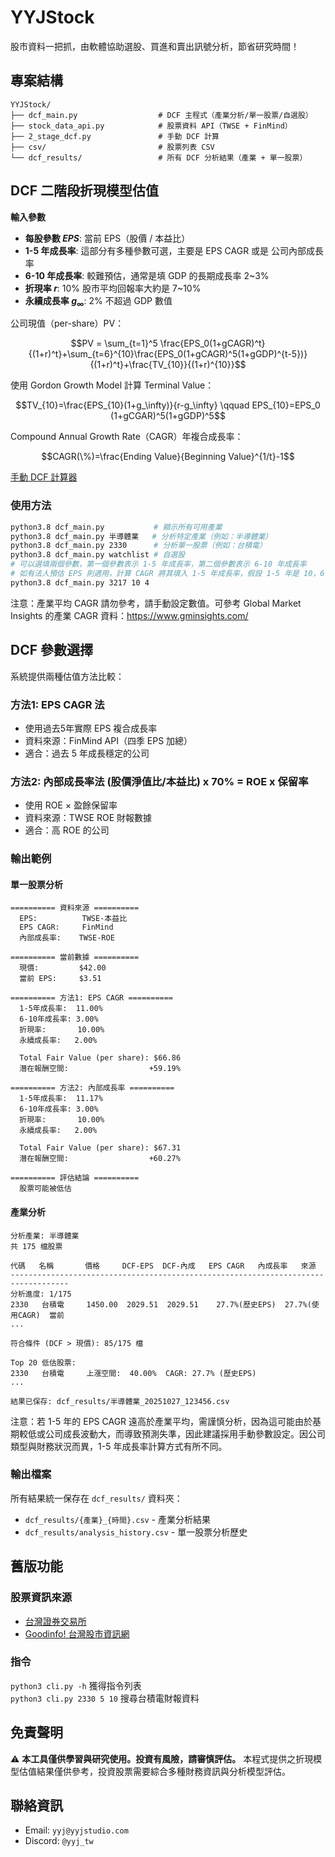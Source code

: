 # YYJStock
股市資料一把抓，由軟體協助選股、買進和賣出訊號分析，節省研究時間！

## 專案結構
```
YYJStock/
├── dcf_main.py                  # DCF 主程式（產業分析/單一股票/自選股）
├── stock_data_api.py            # 股票資料 API（TWSE + FinMind）
├── 2_stage_dcf.py               # 手動 DCF 計算
├── csv/                         # 股票列表 CSV
└── dcf_results/                 # 所有 DCF 分析結果（產業 + 單一股票）
```

## DCF 二階段折現模型估值
**輸入參數**
- **每股參數 $EPS$**: 當前 EPS（股價 / 本益比）
- **1-5 年成長率**: 這部分有多種參數可選，主要是 EPS CAGR 或是 公司內部成長率
- **6-10 年成長率**: 較難預估，通常是填 GDP 的長期成長率 2~3%
- **折現率 $r$**: 10% 股市平均回報率大約是 7~10%
- **永續成長率 $g_\infty$**: 2% 不超過 GDP 數值

公司現值（per-share）PV：
```math
PV = \sum_{t=1}^5 \frac{EPS_0(1+gCAGR)^t}{(1+r)^t}+\sum_{t=6}^{10}\frac{EPS_0(1+gCAGR)^5(1+gGDP)^{t-5})}{(1+r)^t}+\frac{TV_{10}}{(1+r)^{10}}
```

使用 Gordon Growth Model 計算 Terminal Value：
```math
TV_{10}=\frac{EPS_{10}(1+g_\infty)}{r-g_\infty} \qquad 
EPS_{10}=EPS_0 (1+gCGAR)^5(1+gGDP)^5
```

Compound Annual Growth Rate（CAGR）年複合成長率：
```math
CAGR(\%)=\frac{Ending Value}{Beginning Value}^{1/t}-1
```

[手動 DCF 計算器](2_stage_dcf.py)

### 使用方法
```bash
python3.8 dcf_main.py           # 顯示所有可用產業
python3.8 dcf_main.py 半導體業   # 分析特定產業（例如：半導體業）
python3.8 dcf_main.py 2330      # 分析單一股票（例如：台積電）
python3.8 dcf_main.py watchlist # 自選股
# 可以選填兩個參數，第一個參數表示 1-5 年成長率，第二個參數表示 6-10 年成長率
# 如有法人預估 EPS 則適用，計算 CAGR 將其填入 1-5 年成長率，假設 1-5 年是 10，6-10 年是 4
python3.8 dcf_main.py 3217 10 4
```
注意：產業平均 CAGR 請勿參考，請手動設定數值。可參考 Global Market Insights 的產業 CAGR 資料：https://www.gminsights.com/

## DCF 參數選擇
系統提供兩種估值方法比較：

### 方法1: EPS CAGR 法
- 使用過去5年實際 EPS 複合成長率
- 資料來源：FinMind API（四季 EPS 加總）
- 適合：過去 5 年成長穩定的公司

### 方法2: 內部成長率法 (股價淨值比/本益比) x 70% = ROE x 保留率
- 使用 ROE × 盈餘保留率
- 資料來源：TWSE ROE 財報數據
- 適合：高 ROE 的公司

### 輸出範例
#### 單一股票分析
```
========== 資料來源 ==========
  EPS:          TWSE-本益比
  EPS CAGR:     FinMind
  內部成長率:    TWSE-ROE

========== 當前數據 ==========
  現價:         $42.00
  當前 EPS:     $3.51

========== 方法1: EPS CAGR ==========
  1-5年成長率:  11.00%
  6-10年成長率: 3.00%
  折現率:       10.00%
  永續成長率:   2.00%

  Total Fair Value (per share): $66.86
  潛在報酬空間:                  +59.19%

========== 方法2: 內部成長率 ==========
  1-5年成長率:  11.17%
  6-10年成長率: 3.00%
  折現率:       10.00%
  永續成長率:   2.00%

  Total Fair Value (per share): $67.31
  潛在報酬空間:                  +60.27%

========== 評估結論 ==========
  股票可能被低估
```

#### 產業分析
```
分析產業: 半導體業
共 175 檔股票

代碼   名稱       價格     DCF-EPS  DCF-內成   EPS CAGR   內成長率   來源
-----------------------------------------------------------------------------------
分析進度: 1/175
2330   台積電     1450.00  2029.51  2029.51    27.7%(歷史EPS)  27.7%(使用CAGR)  當前
...

符合條件 (DCF > 現價): 85/175 檔

Top 20 低估股票:
2330   台積電     上漲空間:  40.00%  CAGR: 27.7% (歷史EPS)
...

結果已保存: dcf_results/半導體業_20251027_123456.csv
```
注意：若 1-5 年的 EPS CAGR 遠高於產業平均，需謹慎分析，因為這可能由於基期較低或公司成長波動大，而導致預測失準，因此建議採用手動參數設定。因公司類型與財務狀況而異，1-5 年成長率計算方式有所不同。

### 輸出檔案
所有結果統一保存在 `dcf_results/` 資料夾：

- `dcf_results/{產業}_{時間}.csv` - 產業分析結果
- `dcf_results/analysis_history.csv` - 單一股票分析歷史

## 舊版功能
### 股票資訊來源
- [台灣證券交易所](https://www.twse.com.tw)
- [Goodinfo! 台灣股市資訊網](https://goodinfo.tw)

### 指令
```python3 cli.py -h``` 獲得指令列表  
```python3 cli.py 2330 5 10``` 搜尋台積電財報資料

## 免責聲明
⚠️ **本工具僅供學習與研究使用。投資有風險，請審慎評估。**
本程式提供之折現模型估值結果僅供參考，投資股票需要綜合多種財務資訊與分析模型評估。

## 聯絡資訊
- Email: `yyj@yyjstudio.com`
- Discord: `@yyj_tw`